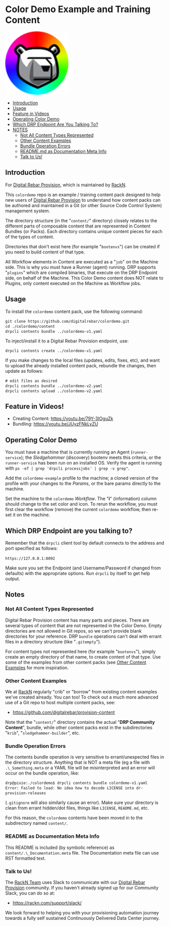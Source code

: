 # Color Demo Example and Training Content

![Cloudia the ColorDemo](images/colordemo.png)

* [Introduction](#introduction)
* [Usage](#usage)
* [Feature in Videos](#feature-in-videos)
* [Operating Color Demo](#operating-color-demo)
* [Which DRP Endpoint Are You Talking To?](#which-drp-endpoint-are-you-talking-to)
* [NOTES](#notes)
  + [Not All Content Types Represented](#not-all-content-types-represented)
  + [Other Content Examples](#other-content-examples)
  + [Bundle Operation Errors](#bundle-operation-errors)
  + [README.md as Documentation Meta Info](#readme-as-documentation-meta-info)
  + [Talk to Us!](#talk-to-us)


## Introduction

For [Digital Rebar Provision](http://rebar.digital), which is maintained by
[RackN](https://rackn.com).

This `colordemo` repo is an example / training content pack designed to help
new users of [Digital Rebar Provision](http://rebar.digital) to understand how
content packs can be authored and maintained in a Git (or other Source Code
Control System) management system.

The directory structure (in the "`content/`" directory) closely relates to the
different parts of composable content that are represented in Content Bundles
(or Packs).  Each directory contains unique content pieces for each of the
types of content.

Directories that don't exist here (for example "`bootenvs`") can be created if
you need to build content of that type.

All Workflow elements in Content are executed as a "`job`" on the Machine side.
This is why you must have a Runner (agent) running.  DRP supports "`plugins`"
which are compiled binaries, that execute on the DRP Endpoint side, on behalf
of the Machine.  This Color Demo content does NOT relate to Plugins, only
content executed on the Machine as Workflow jobs.


## Usage

To install the `colordemo` content pack, use the following command:

```shell
git clone https://github.com/digitalrebar/colordemo.git
cd ./colordemo/content
drpcli contents bundle ../colordemo-v1.yaml
```

To inject/install it to a Digital Rebar Provision endpoint, use:

```shell
drpcli contents create ../colordemo-v1.yaml
```

If you make changes to the local files (updates, edits, fixes, etc), and
want to upload the already installed content pack, rebundle the changes,
then update as follows:

```shell
# edit files as desired
drpcli contents bundle ../colordemo-v2.yaml
drpcli contents upload ../colordemo-v2.yaml
```


## Feature in Videos!

* Creating Content: https://youtu.be/79Y-3IOguZk
* Bundling: https://youtu.be/JUyzFNkLyZU


## Operating Color Demo

You must have a machine that is currently running an Agent (`runner-service`);
the _Sledgehammer_ (discovery) bootenv meets this criteria, or the
`runner-service` has been run on an installed OS.  Verify the agent is running
with `ps -ef | grep 'drpcli processjobs' | grep -v grep"`.

Add the `colordemo-example` profile to the machine; a cloned version of the
profile with your changes to the _Params_, or the bare params directly to
the machine.

Set the machine to the `colordemo` _Workflow_.  The "**i**" (information) column
should change to the set color and icon.  To rerun the workflow, you must
first clear the workflow (remove) the current `colordemo` workflow, then
re-set it on the machine.


## Which DRP Endpoint are you talking to?

Remember that the `drpcli` client tool by default connects to the address
and port specified as follows:

  `https://127.0.0.1:8092`

Make sure you set the Endpoint (and Username/Password if changed from defaults)
with the appropriate options.  Run `drpcli` by itself to get help output.


## Notes


### Not All Content Types Represented

Digital Rebar Provision content has many parts and pieces.  There are several
types of content that are not represented in the Color Demo.  Empty directories
are not allowed in Git repos, so we can't provide blank directories for your
reference.  DRP `bundle` operations can't deal with errant files in a directory
structure (like "`.gitempty`").

For content types not represented here (for example "`bootenvs`"), simply create
an empty directory of that name, to create content of that type.  Use some of
the examples from other content packs (see [Other Content Examples](#other-content-examples)
for more inspiration.


### Other Content Examples

We at [RackN](https://rackn.com) regularly "crib" or "borrow" from existing
content examples we've created already.  You can too!  To check out a much more
advanced use of a Git repo to host multiple content packs, see:

  * https://github.com/digitalrebar/provision-content

Note that the "`content/`" directory contains the actual "**DRP Community Content**",
bundle, while other content packs exist in the subdirectories "`krib`", 
"`sledgehammer-builder`", etc.


### Bundle Operation Errors

The contents bundle operation is very sensitive to errant/unexpected files
in the directory structure.  Anything that is NOT a meta file (eg a file
with `.\_Something.meta` or a YAML file will be misinterpreted and an
error will occur on the bundle operation, like:

```shell
drp@pixie:./colordemo$ drpcli contents bundle colordemo-v1.yaml
Error: Failed to load: No idea how to decode LICENSE into dr-provision-releases
```

(`.gitignore` will also similarly cause an error).  Make sure your directory
is clean from errant hidden/dot files, things like `LICENSE`, `README.md`, etc.

For this reason, the `colordemo` contents have been moved in to the subdirectory
named `content/`.


### README as Documentation Meta Info

This README is included (by symbolic reference) as `content/.\_Documentation.meta`
file.  The Documentation meta file can use RST formatted text.


### Talk to Us!

The [RackN Team](https://rackn.com) uses Slack to communicate with our
[Digital Rebar Provision](http://rebar.digital) community. If you haven't already
signed up for our Community Slack, you can do so at:

  * https://rackn.com/support/slack/

We look forward to helping you with your provisioning automation journey towards
a fully self sustained Continuously Delivered Data Center journey.



